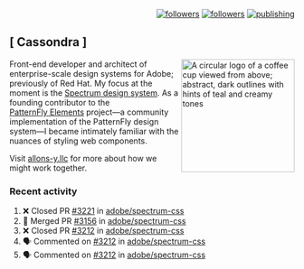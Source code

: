 <p align="right"><a rel="me" href="https://front-end.social/@castastrophe">
    <img alt="followers" title="Follow me on Mastodon" src="https://img.shields.io/mastodon/follow/109297102751309835?domain=https%3A%2F%2Ffront-end.social&label=Follow&logo=mastodon&logoColor=white&style=for-the-badge&labelColor=008080&color=006969"/></a>
  <a href="https://codepen.io/castastrophe/">
    <img alt="followers" title="Follow me on CodePen" src="https://img.shields.io/badge/23-1?color=640464&labelColor=7c007c&style=for-the-badge&logo=codepen&label=Follow"/></a>
<a href="https://castastrophe.medium.com/">
    <img alt="publishing" title="View articles on Medium" src="https://img.shields.io/badge/107-1?color=666&labelColor=444&label=subscribe&logo=medium&logoColor=white&style=for-the-badge"/></a>
</p>

## [&nbsp;Cassondra&nbsp;]

<img align="right" src="https://github-production-user-asset-6210df.s3.amazonaws.com/1840295/253016758-ba468774-1cd3-42c2-8f43-947b5eeb5edf.png" height="200" alt="A circular logo of a coffee cup viewed from above; abstract, dark outlines with hints of teal and creamy tones">

Front-end developer and architect of enterprise-scale design systems for Adobe; previously of Red Hat. My focus at the moment is the [Spectrum design system](https://github.com/adobe/spectrum-css). As a founding contributor to the [PatternFly&nbsp;Elements](https://github.com/patternfly/patternfly-elements) project&mdash;a community implementation of the PatternFly design system&mdash;I became intimately familiar with the nuances of styling web components.

Visit [allons-y.llc](http://allons-y.llc/) for more about how we might work together.

### Recent activity

<!--START_SECTION:activity-->
1. ❌ Closed PR [#3221](https://github.com/adobe/spectrum-css/pull/3221) in [adobe/spectrum-css](https://github.com/adobe/spectrum-css)
2. 🎉 Merged PR [#3156](https://github.com/adobe/spectrum-css/pull/3156) in [adobe/spectrum-css](https://github.com/adobe/spectrum-css)
3. ❌ Closed PR [#3212](https://github.com/adobe/spectrum-css/pull/3212) in [adobe/spectrum-css](https://github.com/adobe/spectrum-css)
4. 🗣 Commented on [#3212](https://github.com/adobe/spectrum-css/pull/3212#issuecomment-2400487715) in [adobe/spectrum-css](https://github.com/adobe/spectrum-css)
5. 🗣 Commented on [#3212](https://github.com/adobe/spectrum-css/pull/3212#issuecomment-2400486016) in [adobe/spectrum-css](https://github.com/adobe/spectrum-css)
<!--END_SECTION:activity-->
